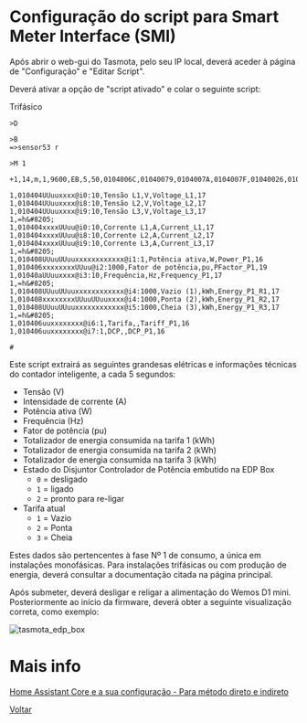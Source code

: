 # Configuração do script para Smart Meter Interface (SMI)

Após abrir o web-gui do Tasmota, pelo seu IP local, deverá aceder à página de "Configuração" e "Editar Script".

Deverá ativar a opção de "script ativado" e colar o seguinte script:

Trifásico 

```
>D
 
>B
=>sensor53 r
 
>M 1
 
+1,14,m,1,9600,EB,5,50,0104006C,01040079,0104007A,0104007F,01040026,01040028,0104000B,01040084,0104006E,01040070
 
1,010404UUuuxxxx@i0:10,Tensão L1,V,Voltage_L1,17
1,010404UUuuxxxx@i8:10,Tensão L2,V,Voltage_L2,17
1,010404UUuuxxxx@i9:10,Tensão L3,V,Voltage_L3,17
1,=h&#8205;
1,010404xxxxUUuu@i0:10,Corrente L1,A,Current_L1,17
1,010404xxxxUUuu@i8:10,Corrente L2,A,Current_L2,17
1,010404xxxxUUuu@i9:10,Corrente L3,A,Current_L3,17
1,=h&#8205;
1,010408UUuuUUuuxxxxxxxxxxxx@i1:1,Potência ativa,W,Power_P1,16
1,010406xxxxxxxxUUuu@i2:1000,Fator de potência,pu,PFactor_P1,19
1,01040aUUuuxxxx@i3:10,Frequência,Hz,Frequency_P1,17
1,=h&#8205;
1,010408UUuuUUuuxxxxxxxxxxxx@i4:1000,Vazio (1),kWh,Energy_P1_R1,17
1,010408xxxxxxxxUUuuUUuuxxxx@i4:1000,Ponta (2),kWh,Energy_P1_R2,17
1,010408UUuuUUuuxxxxxxxxxxxx@i5:1000,Cheia (3),kWh,Energy_P1_R3,17
1,=h&#8205;
1,010406uuxxxxxxxx@i6:1,Tarifa,,Tariff_P1,16
1,010406uuxxxxxxxx@i7:1,DCP,,DCP_P1,16

#

```

Este script extrairá as seguintes grandesas elétricas e informações técnicas do contador inteligente, a cada 5 segundos:

* Tensão (V)
* Intensidade de corrente (A)
* Potência ativa (W)
* Frequência (Hz)
* Fator de potência (pu)
* Totalizador de energia consumida na tarifa 1 (kWh)
* Totalizador de energia consumida na tarifa 2 (kWh)
* Totalizador de energia consumida na tarifa 3 (kWh)
* Estado do Disjuntor Controlador de Potência embutido na EDP Box
  - `0` = desligado
  - `1` = ligado
  - `2` = pronto para re-ligar
* Tarifa atual
  - `1` = Vazio
  - `2` = Ponta
  - `3` = Cheia


Estes dados são pertencentes à fase Nº 1 de consumo, a única em instalações monofásicas. Para instalações trifásicas ou com produção de energia, deverá consultar a documentação citada na página principal.

Após submeter, deverá desligar e religar a alimentação do Wemos D1 mini. Posteriormente ao início da firmware, deverá obter a seguinte visualização correta, como exemplo:

![tasmota_edp_box](./img/tasmota_edp_box.png)
>


# Mais info

[Home Assistant Core e a sua configuração - Para método direto e indireto](../Home%20Assistant/README.md)

[Voltar](./README.md)
